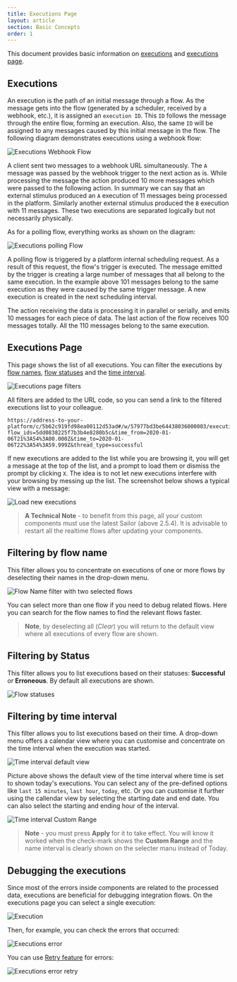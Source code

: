 ```yaml
---
title: Executions Page
layout: article
section: Basic Concepts
order: 1
---
```


This document provides basic information on [executions](#executions) and
[executions page](#executions-page).

## Executions

An execution is the path of an initial message through a flow. As the message
gets into the flow (generated by a scheduler, received by a webhook, etc.), it is
assigned an `execution ID`. This `ID` follows the message through the entire flow,
forming an execution. Also, the same `ID` will be assigned to any messages caused
by this initial message in the flow. The following diagram demonstrates executions
using a webhook flow:

![Executions Webhook Flow](/assets/img/getting-started/exec-page/exec1.png)

A client sent two messages to a webhook URL simultaneously. The `A` message was
passed by the webhook trigger to the next action as is. While processing the
message the action produced 10 more messages which were passed to the following
action. In summary we can say that an external stimulus produced an `A` execution
of 11 messages being processed in the platform. Similarly another external stimulus
produced the `B` execution with 11 messages. These two executions are separated
logically but not necessarily physically.

As for a polling flow, everything works as shown on the diagram:

![Executions polling Flow](/assets/img/getting-started/exec-page/exec2.png)

A polling flow is triggered by a platform internal scheduling request. As a result
of this request, the flow's trigger is executed. The message emitted
by the trigger is creating a large number of messages that all belong to the same
execution. In the example above 101 messages belong to the same execution as they
were caused by the same trigger message. A new execution is created in the
next scheduling interval.

The action receiving the data is processing it in parallel or serially, and emits
10 messages for each piece of data. The last action of the flow receives 100
messages totally. All the 110 messages belong to the same execution.


## Executions Page

This page shows the list of all executions. You can filter the executions
by [flow names](#filtering-by-flow-name), [flow statuses](#filtering-by-status)
and the [time interval](#filtering-by-time-interval).

![Executions page filters](/assets/img/getting-started/exec-page/exec-filters.gif)

All filters are added to the URL code, so you can send a link to the filtered
executions list to your colleague.

```
https://address-to-your-platform/c/5b62c919fd98ea00112d53ad#/w/57977bd3be64438036000003/executions?flow_ids=5dd0838225f7b3b4e8280b5c&time_from=2020-01-06T21%3A54%3A00.000Z&time_to=2020-01-06T22%3A54%3A59.999Z&thread_type=successful
```

If new executions are added to the list while you are browsing it, you will get a
message at the top of the list, and a prompt to load them or dismiss the prompt
by clicking `X`. The idea is to not let new executions interfere with your browsing
by messing up the list. The screenshot below shows a typical view with a message:

![Load new executions](/assets/img/getting-started/exec-page/executions-loadnew.png)

> **A Technical Note** - to benefit from this page, all your custom components
> must use the latest Sailor (above 2.5.4). It is advisable to restart all the
> realtime flows after updating your components.

## Filtering by flow name

This filter allows you to concentrate on executions of one or more flows by deselecting
their names in the drop-down menu.

![Flow Name filter with two selected flows](/assets/img/getting-started/exec-page/executions-filter-flowname.png)

You can select more than one flow if you need to debug related flows.
Here you can search for the flow names to find the relevant flows faster.

> **Note**, by deselecting all (*Clear*) you will return to the default view
> where all executions of every flow are shown.

## Filtering by Status

This filter allows you to list executions based on their statuses:
**Successful** or **Erroneous**. By default all executions are shown.

![Flow statuses](/assets/img/getting-started/exec-page/executions-filter-statuses.png)

## Filtering by time interval

This filter allows you to list executions based on their time. A drop-down menu
offers a calendar view where you can customise and concentrate on the time interval
when the execution was started.

![Time interval default view](/assets/img/getting-started/exec-page/executions-filter-timeinterval01.png)

Picture above shows the default view of the time interval where time is set to shown
today's executions. You can select any of the pre-defined options like
`last 15 minutes`, `last hour`, `today`, etc. Or you can customise it further using
the callendar view by selecting the starting date and end date. You can also select
the starting and ending hour of the interval.

![Time interval Custom Range](/assets/img/getting-started/exec-page/executions-filter-timeinterval02.png)

> **Note** - you must press **Apply** for it to take effect. You will know it worked
> when the check-mark shows the **Custom Range** and the name interval is clearly
> shown on the selecter manu instead of Today.


## Debugging the executions



Since most of the errors inside components are related to the processed data, executions
are beneficial for debugging integration flows. On the executions page you can
select a single execution:

![Execution](/assets/img/getting-started/exec-page/exec-retry1.png)

Then, for example, you can check the errors that occurred:

![Executions error](/assets/img/getting-started/exec-page/exec-retry2.png)

You can use [Retry feature](/guides/error-retry) for errors:

![Executions error retry](/assets/img/getting-started/exec-page/exec-retry3.png)

